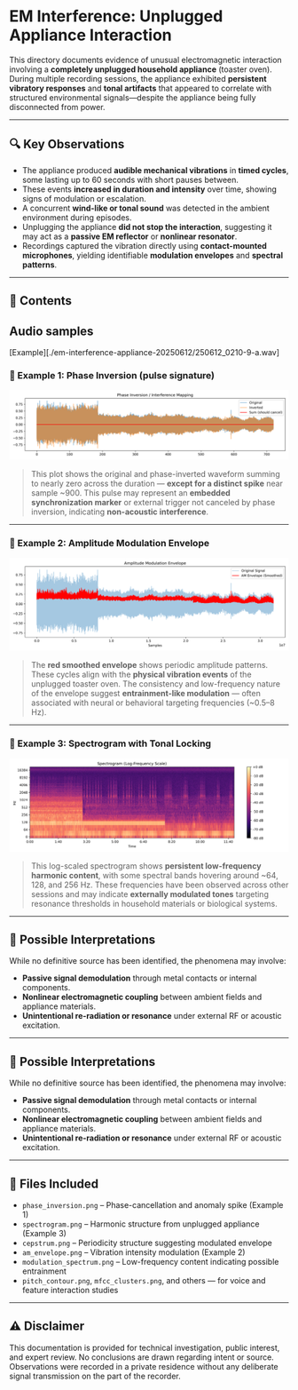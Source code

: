 # EM Interference: Unplugged Appliance Interaction

This directory documents evidence of unusual electromagnetic interaction involving a **completely unplugged household appliance** (toaster oven). During multiple recording sessions, the appliance exhibited **persistent vibratory responses** and **tonal artifacts** that appeared to correlate with structured environmental signals—despite the appliance being fully disconnected from power.

---

## 🔍 Key Observations

- The appliance produced **audible mechanical vibrations** in **timed cycles**, some lasting up to 60 seconds with short pauses between.
- These events **increased in duration and intensity** over time, showing signs of modulation or escalation.
- A concurrent **wind-like or tonal sound** was detected in the ambient environment during episodes.
- Unplugging the appliance **did not stop the interaction**, suggesting it may act as a **passive EM reflector** or **nonlinear resonator**.
- Recordings captured the vibration directly using **contact-mounted microphones**, yielding identifiable **modulation envelopes** and **spectral patterns**.

---

## 📁 Contents

## Audio samples
[Example][./em-interference-appliance-20250612/250612_0210-9-a.wav]

### 🧪 Example 1: Phase Inversion (pulse signature)
![phase_inversion.png](./em-interference-appliance-20250612/250612_0210-9-a/phase_inversion.png)

> This plot shows the original and phase-inverted waveform summing to nearly zero across the duration — **except for a distinct spike** near sample ~900. This pulse may represent an **embedded synchronization marker** or external trigger not canceled by phase inversion, indicating **non-acoustic interference**.

---

### 🧪 Example 2: Amplitude Modulation Envelope
![am_envelope.png](./em-interference-appliance-20250612/250612_0210-9-a/am_envelope.png)

> The **red smoothed envelope** shows periodic amplitude patterns. These cycles align with the **physical vibration events** of the unplugged toaster oven. The consistency and low-frequency nature of the envelope suggest **entrainment-like modulation** — often associated with neural or behavioral targeting frequencies (~0.5–8 Hz).

---

### 🧪 Example 3: Spectrogram with Tonal Locking
![spectrogram.png](./em-interference-appliance-20250612/250612_0210-9-a/spectrogram.png)

> This log-scaled spectrogram shows **persistent low-frequency harmonic content**, with some spectral bands hovering around ~64, 128, and 256 Hz. These frequencies have been observed across other sessions and may indicate **externally modulated tones** targeting resonance thresholds in household materials or biological systems.


---

## 🧠 Possible Interpretations

While no definitive source has been identified, the phenomena may involve:

- **Passive signal demodulation** through metal contacts or internal components.
- **Nonlinear electromagnetic coupling** between ambient fields and appliance materials.
- **Unintentional re-radiation or resonance** under external RF or acoustic excitation.
---

## 🧠 Possible Interpretations

While no definitive source has been identified, the phenomena may involve:

- **Passive signal demodulation** through metal contacts or internal components.
- **Nonlinear electromagnetic coupling** between ambient fields and appliance materials.
- **Unintentional re-radiation or resonance** under external RF or acoustic excitation.

---

## 📌 Files Included

- `phase_inversion.png` – Phase-cancellation and anomaly spike (Example 1)
- `spectrogram.png` – Harmonic structure from unplugged appliance (Example 3)
- `cepstrum.png` – Periodicity structure suggesting modulated envelope
- `am_envelope.png` – Vibration intensity modulation (Example 2)
- `modulation_spectrum.png` – Low-frequency content indicating possible entrainment
- `pitch_contour.png`, `mfcc_clusters.png`, and others — for voice and feature interaction studies

---

## ⚠️ Disclaimer

This documentation is provided for technical investigation, public interest, and expert review. No conclusions are drawn regarding intent or source. Observations were recorded in a private residence without any deliberate signal transmission on the part of the recorder.
